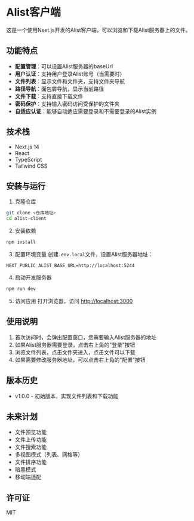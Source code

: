 # Alist客户端

这是一个使用Next.js开发的Alist客户端，可以浏览和下载Alist服务器上的文件。

## 功能特点

- **配置管理**：可以设置Alist服务器的baseUrl
- **用户认证**：支持用户登录Alist账号（当需要时）
- **文件列表**：显示文件和文件夹，支持文件夹导航
- **路径导航**：面包屑导航，显示当前路径
- **文件下载**：支持直接下载文件
- **密码保护**：支持输入密码访问受保护的文件夹
- **自适应认证**：能够自动适应需要登录和不需要登录的Alist实例

## 技术栈

- Next.js 14
- React
- TypeScript
- Tailwind CSS

## 安装与运行

1. 克隆仓库
```bash
git clone <仓库地址>
cd alist-client
```

2. 安装依赖
```bash
npm install
```

3. 配置环境变量
创建`.env.local`文件，设置Alist服务器地址：
```
NEXT_PUBLIC_ALIST_BASE_URL=http://localhost:5244
```

4. 启动开发服务器
```bash
npm run dev
```

5. 访问应用
打开浏览器，访问 [http://localhost:3000](http://localhost:3000)

## 使用说明

1. 首次访问时，会弹出配置窗口，您需要输入Alist服务器的地址
2. 如果Alist服务器需要登录，点击右上角的"登录"按钮
3. 浏览文件列表，点击文件夹进入，点击文件可以下载
4. 如果需要修改服务器地址，可以点击右上角的"配置"按钮

## 版本历史

- v1.0.0 - 初始版本，实现文件列表和下载功能

## 未来计划

- 文件预览功能
- 文件上传功能
- 文件搜索功能
- 多视图模式（列表、网格等）
- 文件排序功能
- 暗黑模式
- 移动端适配

## 许可证

MIT